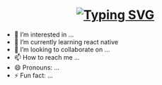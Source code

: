<h1 align="center">
  <a href="https://git.io/typing-svg">
    <img src="https://readme-typing-svg.herokuapp.com?font=Quicksand&weight=700&duration=2500&pause=1000&color=3B68FF&random=false&width=435&lines=Hello+there+%F0%9F%91%8B;I'm+dwi+;Nice+to+meet+you%F0%9F%98%81" alt="Typing SVG" />
  </a>
</h1>

- 👀 I’m interested in ...
- 🌱 I’m currently learning react native
- 💞️ I’m looking to collaborate on ...
- 📫 How to reach me ...
- 😄 Pronouns: ...
- ⚡ Fun fact: ...

<!---
mddwi20/mddwi20 is a ✨ special ✨ repository because its `README.md` (this file) appears on your GitHub profile.
You can click the Preview link to take a look at your changes.
--->
